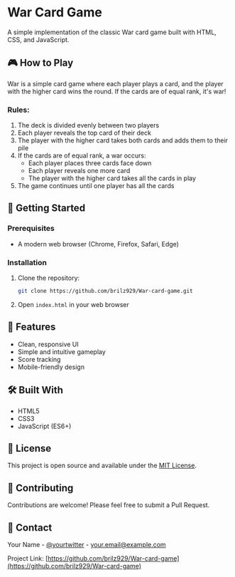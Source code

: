# War Card Game

A simple implementation of the classic War card game built with HTML, CSS, and JavaScript.

## 🎮 How to Play

War is a simple card game where each player plays a card, and the player with the higher card wins the round. If the cards are of equal rank, it's war!

### Rules:
1. The deck is divided evenly between two players
2. Each player reveals the top card of their deck
3. The player with the higher card takes both cards and adds them to their pile
4. If the cards are of equal rank, a war occurs:
   - Each player places three cards face down
   - Each player reveals one more card
   - The player with the higher card takes all the cards in play
5. The game continues until one player has all the cards

## 🚀 Getting Started

### Prerequisites
- A modern web browser (Chrome, Firefox, Safari, Edge)

### Installation
1. Clone the repository:
   ```bash
   git clone https://github.com/brilz929/War-card-game.git
   ```
2. Open `index.html` in your web browser

## 🎨 Features
- Clean, responsive UI
- Simple and intuitive gameplay
- Score tracking
- Mobile-friendly design

## 🛠️ Built With
- HTML5
- CSS3
- JavaScript (ES6+)

## 📜 License
This project is open source and available under the [MIT License](LICENSE).

## 👏 Contributing
Contributions are welcome! Please feel free to submit a Pull Request.

## 📧 Contact
Your Name - [@yourtwitter](https://twitter.com/yourtwitter) - your.email@example.com

Project Link: [https://github.com/brilz929/War-card-game](https://github.com/brilz929/War-card-game)
